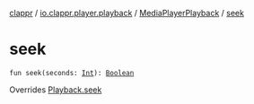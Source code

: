 [clappr](../../index.md) / [io.clappr.player.playback](../index.md) / [MediaPlayerPlayback](index.md) / [seek](.)

# seek

`fun seek(seconds: `[`Int`](https://kotlinlang.org/api/latest/jvm/stdlib/kotlin/-int/index.html)`): `[`Boolean`](https://kotlinlang.org/api/latest/jvm/stdlib/kotlin/-boolean/index.html)

Overrides [Playback.seek](../../io.clappr.player.components/-playback/seek.md)

